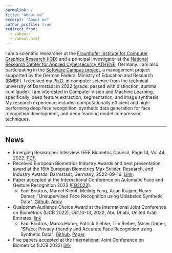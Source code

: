 ```yaml
---
permalink: /
title: "About me"
excerpt: "About me"
author_profile: true
redirect_from: 
  - /about/
  - /about.html
---
```

I am a scientific researcher at the [Fraunhofer Institute for Computer Graphics Research (IGD)](https://www.igd.fraunhofer.de/en/institute/employees/fadi-boutros.html) and a principal investigator at the [National Research Center for Applied Cybersecurity ATHENE](https://www.athene-center.de/en/about-us/contact), Germany. I am also participating in the [Software Campus project](https://softwarecampus.de/en/participant/2022/fadi-boutros/), a management project supported by the German Federal Ministry of Education and Research (BMBF). I received my [Ph.D.](https://tuprints.ulb.tu-darmstadt.de/21571/) in computer science from the technical university of Darmstadt in 2022 (grade: passed with distinction, summa cum laude). 
I am interested in Computer Vision and Machine Learning, specifically, deep feature extraction, segmentation, and image synthesis. My research experience includes computationally efficient and high-performing deep face recognition, synthetic data generation for face recognition development, and deep learning model compression techniques.


---
## News
* Emerging Researcher Interview. IEEE Biometric Council, Page 14, Vol.44, 2022. [PDF](https://ieee-biometrics.org/images/pdf/Vol44-Newsletter.pdf).
* Received European Biometrics Industry Awards and best presentation award at the 16th European Biometrics Max Snijder, Research, and Industry Awards. Darmstadt, Germany, 2022-09-16. [Link](https://eab.org/award/reports/report2022.html?ts=1674041866).
* Paper accepted at the International Conference on Automatic Face and Gesture Recognition 2023 ([FG2023](https://fg2023.ieee-biometrics.org/)).
  * Fadi Boutros, Marcel Klemt, Meiling Fang, Arjan Kuijper, Naser Damer, "Unsupervised Face Recognition using Unlabeled Synthetic Data". [Github](https://github.com/fdbtrs/Unsupervised-Face-Recognition-using-Unlabeled-Synthetic-Data). [Arxiv](https://arxiv.org/abs/2211.07371)
* Qualcomm Audience Choice Award at the International Joint Conference on Biometrics (IJCB 2022), Oct.10-13, 2022, Abu Dhabi, United Arab Emirates. [link](https://ijcb2022.org/#/awards)
  * Fadi Boutros, Marco Huber, Patrick Siebke, Tim Rieber, Naser Damer, "SFace: Privacy-friendly and Accurate Face Recognition using Synthetic Data". [Github](https://github.com/fdbtrs/SFace-Privacy-friendly-and-Accurate-Face-Recognition-using-Synthetic-Data). [Paper](https://ieeexplore.ieee.org/document/10007961).
* Five papers accepted at the International Joint Conference on Biometrics (IJCB 2022) [link](https://ieeexplore.ieee.org/xpl/conhome/10007927/proceeding?isnumber=10007928&refinements=Author:Fadi%20Boutros)


